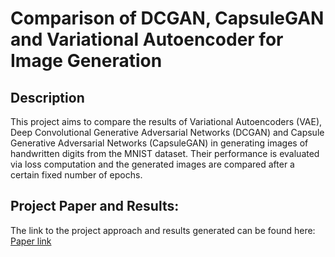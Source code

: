 # Comparison of DCGAN, CapsuleGAN and Variational Autoencoder for Image Generation
## Description
This project aims to compare the results of Variational Autoencoders (VAE), Deep Convolutional Generative Adversarial Networks (DCGAN) and Capsule Generative Adversarial Networks (CapsuleGAN) in generating images of handwritten digits from the MNIST dataset. Their performance is evaluated via loss computation and the generated images are compared after a certain fixed number of epochs.
## Project Paper and Results:
The link to the project approach and results generated can be found here: [Paper link](../master/FAIProject.pdf) 
